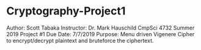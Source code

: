 # Cryptography-Project1

Author: Scott Tabaka
Instructor: Dr. Mark Hauschild
CmpSci 4732 Summer 2019
Project #1
Due Date: 7/7/2019
Purpose: Menu driven Vigenere Cipher to encrypt/decrypt plaintext and bruteforce the ciphertext.
